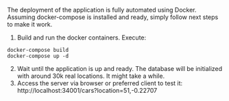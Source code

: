 The deployment of the application is fully automated using Docker. Assuming docker-compose is installed and ready, simply follow next steps to make it work.

1. Build and run the docker containers. Execute:
```
docker-compose build
docker-compose up -d
```
2. Wait until the application is up and ready. The database will be initialized with around 30k real locations. It might take a while.
3. Access the server via browser or preferred client to test it: http://localhost:34001/cars?location=51,-0.22707
